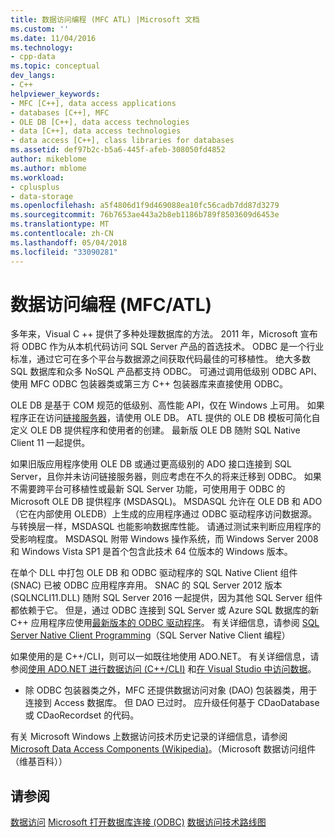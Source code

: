 ```yaml
---
title: 数据访问编程 (MFC ATL) |Microsoft 文档
ms.custom: ''
ms.date: 11/04/2016
ms.technology:
- cpp-data
ms.topic: conceptual
dev_langs:
- C++
helpviewer_keywords:
- MFC [C++], data access applications
- databases [C++], MFC
- OLE DB [C++], data access technologies
- data [C++], data access technologies
- data access [C++], class libraries for databases
ms.assetid: def97b2c-b5a6-445f-afeb-308050fd4852
author: mikeblome
ms.author: mblome
ms.workload:
- cplusplus
- data-storage
ms.openlocfilehash: a5f4806d1f9d469088ea10fc56cadb7dd87d3279
ms.sourcegitcommit: 76b7653ae443a2b8eb1186b789f8503609d6453e
ms.translationtype: MT
ms.contentlocale: zh-CN
ms.lasthandoff: 05/04/2018
ms.locfileid: "33090281"
---
```

# <a name="data-access-programming-mfcatl"></a>数据访问编程 (MFC/ATL)
多年来，Visual C ++ 提供了多种处理数据库的方法。 2011 年，Microsoft 宣布将 ODBC 作为从本机代码访问 SQL Server 产品的首选技术。 ODBC 是一个行业标准，通过它可在多个平台与数据源之间获取代码最佳的可移植性。 绝大多数 SQL 数据库和众多 NoSQL 产品都支持 ODBC。 可通过调用低级别 ODBC API、使用 MFC ODBC 包装器类或第三方 C++ 包装器库来直接使用 ODBC。 

OLE DB 是基于 COM 规范的低级别、高性能 API，仅在 Windows 上可用。 如果程序正在访问[链接服务器](/sql/relational-databases/linked-servers/linked-servers-database-engine)，请使用 OLE DB。 ATL 提供的 OLE DB 模板可简化自定义 OLE DB 提供程序和使用者的创建。 最新版 OLE DB 随附 SQL Native Client 11 一起提供。  

如果旧版应用程序使用 OLE DB 或通过更高级别的 ADO 接口连接到 SQL Server，且你并未访问链接服务器，则应考虑在不久的将来迁移到 ODBC。 如果不需要跨平台可移植性或最新 SQL Server 功能，可使用用于 ODBC 的 Microsoft OLE DB 提供程序 (MSDASQL)。  MSDASQL 允许在 OLE DB 和 ADO（它在内部使用 OLEDB）上生成的应用程序通过 ODBC 驱动程序访问数据源。 与转换层一样，MSDASQL 也能影响数据库性能。 请通过测试来判断应用程序的受影响程度。 MSDASQL 附带 Windows 操作系统，而 Windows Server 2008 和 Windows Vista SP1 是首个包含此技术 64 位版本的 Windows 版本。

在单个 DLL 中打包 OLE DB 和 ODBC 驱动程序的 SQL Native Client 组件 (SNAC) 已被 ODBC 应用程序弃用。 SNAC 的 SQL Server 2012 版本 (SQLNCLI11.DLL) 随附 SQL Server 2016 一起提供，因为其他 SQL Server 组件都依赖于它。 但是，通过 ODBC 连接到 SQL Server 或 Azure SQL 数据库的新 C++ 应用程序应使用[最新版本的 ODBC 驱动程序](https://docs.microsoft.com/en-us/sql/connect/odbc/download-odbc-driver-for-sql-server)。 有关详细信息，请参阅 [SQL Server Native Client Programming](/sql/relational-databases/native-client/sql-server-native-client-programming)（SQL Server Native Client 编程）

如果使用的是 C++/CLI，则可以一如既往地使用 ADO.NET。 有关详细信息，请参阅[使用 ADO.NET 进行数据访问 (C++/CLI)](../dotnet/data-access-using-adonet-cpp-cli.md) 和[在 Visual Studio 中访问数据](/visualstudio/data-tools/accessing-data-in-visual-studio)。  
  
-   除 ODBC 包装器类之外，MFC 还提供数据访问对象 (DAO) 包装器类，用于连接到 Access 数据库。  但 DAO 已过时。 应升级任何基于 CDaoDatabase 或 CDaoRecordset 的代码。 

有关 Microsoft Windows 上数据访问技术历史记录的详细信息，请参阅 [Microsoft Data Access Components (Wikipedia)](https://en.wikipedia.org/wiki/Microsoft_Data_Access_Components)。（Microsoft 数据访问组件（维基百科））  

## <a name="see-also"></a>请参阅  
 [数据访问](data-access-in-cpp.md) [Microsoft 打开数据库连接 (ODBC)](https://docs.microsoft.com/sql/odbc/microsoft-open-database-connectivity-odbc) [数据访问技术路线图](https://msdn.microsoft.com/en-us/library/ms810810.aspx)